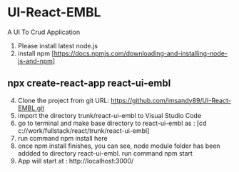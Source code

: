 # UI-React-EMBL
A UI To Crud Application

1. Please install latest node.js 
2. install npm [https://docs.npmjs.com/downloading-and-installing-node-js-and-npm]
## npx create-react-app react-ui-embl
4. Clone the project from git URL: https://github.com/imsandy89/UI-React-EMBL.git 
5. import the directory trunk/react-ui-embl to Visual Studio Code
6. go to terminal and make base directory to react-ui-embl as : [cd c://work/fullstack/react/trunk/react-ui-embl]
7. run command npm install here
8. once npm install finishes, you can see, node module folder has been addded to directory react-ui-embl. run command npm start
9. App will start at : http://localhost:3000/
